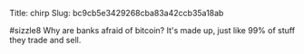 Title: chirp
Slug: bc9cb5e3429268cba83a42ccb35a18ab

#sizzle8 Why are banks afraid of bitcoin? It's made up, just like 99% of stuff they trade and sell.
